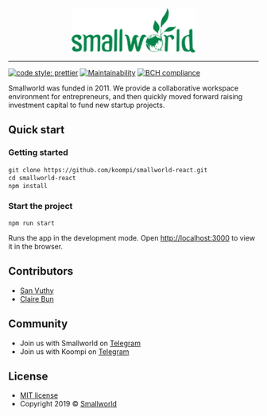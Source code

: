 <p align="center">
  <a href="http://smallworldventure.com/">
    <img width="250" src="client/public/images/logo/sw-greens.png">
  </a>
</p>

---

[![code style: prettier](https://img.shields.io/badge/code_style-prettier-ff69b4.svg?style=flat-square)](https://github.com/prettier/prettier) [![Maintainability](https://api.codeclimate.com/v1/badges/863e2bea48b05fb2b0cf/maintainability)](https://codeclimate.com/github/cbun097/smallworld-react/maintainability) [![BCH compliance](https://bettercodehub.com/edge/badge/cbun097/smallworld-react?branch=master)](https://bettercodehub.com/)

Smallworld was funded in 2011. We provide a collaborative workspace environment for entrepreneurs, and then quickly moved forward raising investment capital to fund new startup projects.

## Quick start

### Getting started

```text
git clone https://github.com/koompi/smallworld-react.git
cd smallworld-react
npm install
```

### Start the project

```text
npm run start
```

Runs the app in the development mode.
Open [http://localhost:3000](http://localhost:3000) to view it in the browser.

## Contributors

-   [San Vuthy](https://github.com/san-vuthy)
-   [Claire Bun](https://github.com/cbun097)

## Community

-   Join us with Smallworld on [Telegram](https://t.me/smallworldventure)
-   Join us with Koompi on [Telegram](https://t.me/koompi)

## License

-   [MIT license](LICENSE)
-   Copyright 2019 © [Smallworld](http://smallworldventure.com/)
